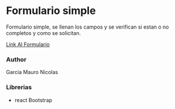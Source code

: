 # Formulario simple

Formulario simple, se llenan los campos y se verifican si estan o no completos y como se solicitan.

[Link Al Formulario](https://inspiring-pavlova-0937a8.netlify.app)

### Author
Garcia Mauro Nicolas

### Librerias
- react Bootstrap

